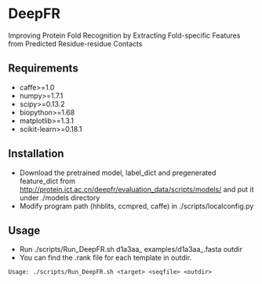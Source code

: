 # DeepFR
Improving Protein Fold Recognition by Extracting Fold-specific Features from Predicted Residue-residue Contacts

## Requirements
- caffe>=1.0
- numpy>=1.7.1
- scipy>=0.13.2
- biopython>=1.68
- matplotlib>=1.3.1
- scikit-learn>=0.18.1


## Installation
- Download the pretrained model, label_dict and pregenerated feature_dict from http://protein.ict.ac.cn/deepfr/evaluation_data/scripts/models/ and put it under ./models directory
- Modify program path (hhblits, ccmpred, caffe) in ./scripts/localconfig.py

## Usage
- Run ./scripts/Run_DeepFR.sh d1a3aa_ examples/d1a3aa_.fasta outdir
- You can find the .rank file for each template in outdir.
```
Usage: ./scripts/Run_DeepFR.sh <target> <seqfile> <outdir>
```
